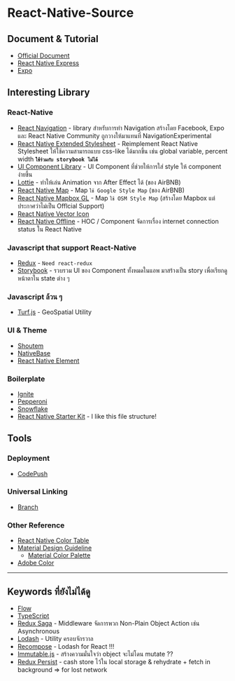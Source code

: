 # React-Native-Source

## Document & Tutorial
* [Official Document](https://facebook.github.io/react-native/)
* [React Native Express](http://www.reactnativeexpress.com/)
* [Expo](https://expo.io/)

## Interesting Library
### React-Native
* [React Navigation](https://reactnavigation.org/) - library สำหรับการทำ Navigation สร้างโดย Facebook, Expo และ React Native Community ถูกวางให้มาแทนที่ NavigationExperimental
* [React Native Extended Stylesheet](https://github.com/vitalets/react-native-extended-stylesheet) - Reimplement React Native Stylesheet ให้ใช้ความสามารถแบบ css-like ได้มากขึ้น เช่น global variable, percent width **`ใช้ร่วมกับ storybook ไม่ได้`**
* [UI Component Library](https://github.com/wix/react-native-ui-lib) - UI Component ที่ช่วยให้การใส่ style ให้ component ง่ายขึ้น
* [Lottie](https://airbnb.design/lottie/) - ทำให้เล่น Animation จาก After Effect ได้ (ของ AirBNB)
* [React Native Map](https://github.com/airbnb/react-native-maps) - Map `ใช้ Google Style Map` (ของ AirBNB)
* [React Native Mapbox GL](https://github.com/mapbox/react-native-mapbox-gl) - Map `ใช้ OSM Style Map` (สร้างโดย Mapbox แต่ประกาศว่าไม่เป็น Offlcial Support)
* [React Native Vector Icon](https://github.com/oblador/react-native-vector-icons)
* [React Native Offline](https://github.com/rauliyohmc/react-native-offline/blob/master/src/withNetworkConnectivity.js) - HOC / Component จัดการเรื่อง internet connection status ใน React Native
### Javascript that support React-Native
* [Redux](http://redux.js.org/docs/introduction/) - `Need react-redux`
* [Storybook](https://storybook.js.org/) - รวบรวม UI ของ Component ทั้งหมดในแอพ มาสร้างเป็น story เพื่อเรียกดูหน้าตาใน state ต่าง ๆ
### Javascript ล้วน ๆ
* [Turf.js](http://turfjs.org/) - GeoSpatial Utility
### UI & Theme
* [Shoutem](http://shoutem.github.io/)
* [NativeBase](https://nativebase.io/)
* [React Native Element](https://github.com/react-native-training/react-native-elements)
### Boilerplate
* [Ignite](https://infinite.red/ignite)
* [Pepperoni](http://getpepperoni.com/)
* [Snowflake](https://github.com/bartonhammond/snowflake)
* [React Native Starter Kit](https://github.com/mcnamee/react-native-starter-app#understanding-the-file-structure) - I like this file structure!

## Tools
### Deployment
* [CodePush](https://microsoft.github.io/code-push/)
### Universal Linking
* [Branch](https://branch.io/)

### Other Reference
* [React Native Color Table](https://facebook.github.io/react-native/docs/colors.html)
* [Material Design Guideline](https://material.io/)
  * [Material Color Palette](https://material.io/guidelines/style/color.html#color-color-tool)
* [Adobe Color](https://color.adobe.com/explore/newest/)

---

## Keywords ที่ยังไม่ได้ดู
* [Flow](https://flow.org/)
* [TypeScript](https://www.typescriptlang.org/)
* [Redux Saga](https://github.com/redux-saga/redux-saga) - Middleware จัดการพวก Non-Plain Object Action เช่น Asynchronous
* [Lodash](https://lodash.com/) - Utility ครอบจักรวาล
* [Recompose](https://github.com/acdlite/recompose) - Lodash for React !!!
* [Immutable.js](https://facebook.github.io/immutable-js/) - สร้างความมั่นใจว่า object จะไม่โดน mutate ??
* [Redux Persist](https://github.com/rt2zz/redux-persist) - cash store ไว้ใน local storage & rehydrate + fetch in background => for lost network
